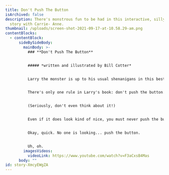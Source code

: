 ```yaml
---
title: Don't Push The Button
isArchived: false
description: There's monstrous fun to be had in this interactive, silly, fun
  story with Carrie- Anne.
thumbnail: /uploads/screen-shot-2021-09-17-at-10.58.29-am.png
contentBlocks:
  - contentBlock:
      sideBySideBody:
        mainBody: >-
          ### **Don't Push The Button**


          ##### *written and illustrated by Bill Cotter*


          Larry the monster is up to his usual shenanigans in this bestseller by Bill Cotter. A great read-aloud, interactive picture book that kids will go back to time and again.


          There's only one rule in Larry's book: don't push the button.


          (Seriously, don't even think about it!)


          Even if it does look kind of nice, you must never push the button. Who knows what would happen?


          Okay, quick. No one is looking... push the button.


          Uh, oh.
        imagesVideos:
          videoLink: https://www.youtube.com/watch?v=F3aCxsB4Mas
      body: ""
id: story-XmcyEWgZA
---
```


